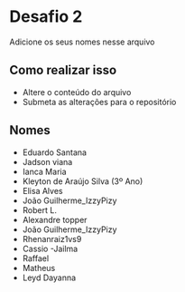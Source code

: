 # Desafio 2

Adicione os seus nomes nesse arquivo


## Como realizar isso

- Altere o conteúdo do arquivo
- Submeta as alterações para o repositório

## Nomes

- Eduardo Santana
- Jadson viana
- Ianca Maria
- Kleyton de Araújo Silva (3º Ano)
- Elisa Alves
- João Guilherme_IzzyPizy
- Robert L.
- Alexandre topper
- João Guilherme_IzzyPizy
- Rhenanraiz1vs9
- Cassio
-Jailma 
- Raffael
- Matheus
- Leyd Dayanna

